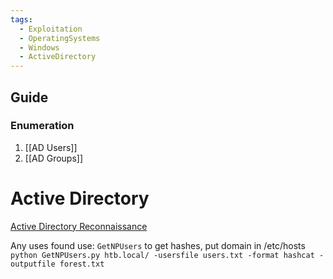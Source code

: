 ```yaml
---
tags:
  - Exploitation
  - OperatingSystems
  - Windows
  - ActiveDirectory
---
```

## Guide

### Enumeration

1. [[AD Users]]
2. [[AD Groups]]

# Active Directory

[Active Directory Reconnaissance](https://exploit.ph/active-directory-recon-1.html)

Any uses found use: `GetNPUsers` to get hashes, put domain in /etc/hosts
`python GetNPUsers.py htb.local/ -usersfile users.txt -format hashcat -outputfile forest.txt`

